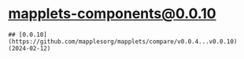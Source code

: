 # mapplets-components@0.0.10

    ## [0.0.10](https://github.com/mapplesorg/mapplets/compare/v0.0.4...v0.0.10) (2024-02-12)


  